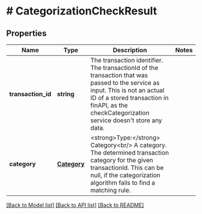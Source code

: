 # # CategorizationCheckResult

## Properties

Name | Type | Description | Notes
------------ | ------------- | ------------- | -------------
**transaction_id** | **string** | The transaction identifier. The transactionId of the transaction that was passed to the service as input. This is not an actual ID of a stored transaction in finAPI, as the checkCategorization service doesn&#39;t store any data. |
**category** | [**Category**](Category.md) | &lt;strong&gt;Type:&lt;/strong&gt; Category&lt;br/&gt; A category. The determined transaction category for the given transactionId. This can be null, if the categorization algorithm fails to find a matching rule. |

[[Back to Model list]](../../README.md#models) [[Back to API list]](../../README.md#endpoints) [[Back to README]](../../README.md)
